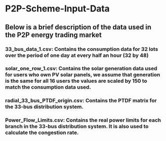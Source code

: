 # P2P-Scheme-Input-Data

## Below is a brief description of the data used in the P2P energy trading market

### 33_bus_data_1.csv: Contains the consumption data for 32 lots over the period of one day at every half an hour (32 by 48)
### solar_one_row_1.csv: Contains the solar generation data used for users who own PV solar panels, we assume that generation is the same for all 16 users the values are scaled by 150 to match the consumption data used.
### radial_33_bus_PTDF_origin.csv: Contains the PTDF matrix for the 33-bus distribution system.
### Power_Flow_Limits.csv: Contains the real power limits for each branch in the 33-bus distribution system. It is also used to calculate the congestion rate.
